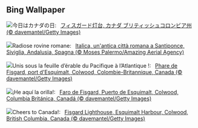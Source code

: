 ## Bing Wallpaper
![](https://www.bing.com/th?id=OHR.FisgardLighthouse_JA-JP9618708130_UHD.jpg&w=1000)今日はカナダの日:&nbsp;&ensp;[フィスガード灯台, カナダ ブリティッシュコロンビア州 (© davemantel/Getty Images)](https://www.bing.com/th?id=OHR.FisgardLighthouse_JA-JP9618708130_UHD.jpg)
<br><br/>
![](https://www.bing.com/th?id=OHR.ItalicaRuins_IT-IT3637207546_UHD.jpg&w=1000)Radiose rovine romane:&nbsp;&ensp;[Italica, un'antica città romana a Santiponce, Siviglia, Andalusia, Spagna (© Moses Palermo/Amazing Aerial Agency)](https://www.bing.com/th?id=OHR.ItalicaRuins_IT-IT3637207546_UHD.jpg)
<br><br/>
![](https://www.bing.com/th?id=OHR.FisgardLighthouse_FR-FR7596685906_UHD.jpg&w=1000)Unis sous la feuille d’érable du Pacifique à l’Atlantique !:&nbsp;&ensp;[Phare de Fisgard, port d'Esquimalt, Colwood, Colombie-Britannique, Canada (© davemantel/Getty Images)](https://www.bing.com/th?id=OHR.FisgardLighthouse_FR-FR7596685906_UHD.jpg)
<br><br/>
![](https://www.bing.com/th?id=OHR.FisgardLighthouse_ES-ES6235120426_UHD.jpg&w=1000)¡He aquí la orilla!:&nbsp;&ensp;[Faro de Fisgard, Puerto de Esquimalt, Colwood, Columbia Británica, Canadá (© davemantel/Getty Images)](https://www.bing.com/th?id=OHR.FisgardLighthouse_ES-ES6235120426_UHD.jpg)
<br><br/>
![](https://www.bing.com/th?id=OHR.FisgardLighthouse_EN-GB4370736522_UHD.jpg&w=1000)Cheers to Canada!:&nbsp;&ensp;[Fisgard Lighthouse, Esquimalt Harbour, Colwood, British Columbia, Canada (© davemantel/Getty Images)](https://www.bing.com/th?id=OHR.FisgardLighthouse_EN-GB4370736522_UHD.jpg)
<br><br/>
